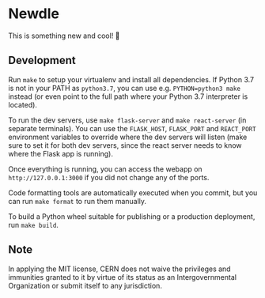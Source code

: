 # Newdle

This is something new and cool! 🎉

## Development

Run `make` to setup your virtualenv and install all dependencies.
If Python 3.7 is not in your PATH as `python3.7`, you can use e.g. `PYTHON=python3 make`
instead (or even point to the full path where your Python 3.7 interpreter is located).

To run the dev servers, use `make flask-server` and `make react-server` (in separate terminals).
You can use the `FLASK_HOST`, `FLASK_PORT` and `REACT_PORT` environment variables to override
where the dev servers will listen (make sure to set it for both dev servers, since the react
server needs to know where the Flask app is running).

Once everything is running, you can access the webapp on `http://127.0.0.1:3000` if you did not
change any of the ports.

Code formatting tools are automatically executed when you commit, but you can run `make format`
to run them manually.

To build a Python wheel suitable for publishing or a production deployment, run `make build`.

## Note

In applying the MIT license, CERN does not waive the privileges and immunities
granted to it by virtue of its status as an Intergovernmental Organization
or submit itself to any jurisdiction.
